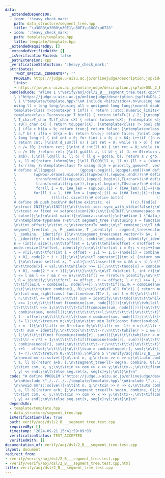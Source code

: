 ```yaml
---
data:
  _extendedDependsOn:
  - icon: ':heavy_check_mark:'
    path: data_structure/segment_tree.hpp
    title: "\u30BB\u30B0\u30E1\u30F3\u30C8\u6728"
  - icon: ':heavy_check_mark:'
    path: template/template.hpp
    title: template/template.hpp
  _extendedRequiredBy: []
  _extendedVerifiedWith: []
  _isVerificationFailed: false
  _pathExtension: cpp
  _verificationStatusIcon: ':heavy_check_mark:'
  attributes:
    '*NOT_SPECIAL_COMMENTS*': ''
    PROBLEM: https://judge.u-aizu.ac.jp/onlinejudge/description.jsp?id=DSL_2_B
    links:
    - https://judge.u-aizu.ac.jp/onlinejudge/description.jsp?id=DSL_2_B
  bundledCode: "#line 1 \"verify/aoj/dsl/2_B___segment_tree.test.cpp\"\n# define PROBLEM\
    \ \"https://judge.u-aizu.ac.jp/onlinejudge/description.jsp?id=DSL_2_B\"\n\n#line\
    \ 1 \"template/template.hpp\"\n# include <bits/stdc++.h>\nusing namespace std;\n\
    using ll = long long;\nusing ull = unsigned long long;\nconst double pi = acos(-1);\n\
    template<class T>constexpr T inf() { return ::std::numeric_limits<T>::max(); }\n\
    template<class T>constexpr T hinf() { return inf<T>() / 2; }\ntemplate <typename\
    \ T_char>T_char TL(T_char cX) { return tolower(cX); }\ntemplate <typename T_char>T_char\
    \ TU(T_char cX) { return toupper(cX); }\ntemplate<class T> bool chmin(T& a,T b)\
    \ { if(a > b){a = b; return true;} return false; }\ntemplate<class T> bool chmax(T&\
    \ a,T b) { if(a < b){a = b; return true;} return false; }\nint popcnt(unsigned\
    \ long long n) { int cnt = 0; for (int i = 0; i < 64; i++)if ((n >> i) & 1)cnt++;\
    \ return cnt; }\nint d_sum(ll n) { int ret = 0; while (n > 0) { ret += n % 10;\
    \ n /= 10; }return ret; }\nint d_cnt(ll n) { int ret = 0; while (n > 0) { ret++;\
    \ n /= 10; }return ret; }\nll gcd(ll a, ll b) { if (b == 0)return a; return gcd(b,\
    \ a%b); };\nll lcm(ll a, ll b) { ll g = gcd(a, b); return a / g*b; };\nll MOD(ll\
    \ x, ll m){return (x%m+m)%m; }\nll FLOOR(ll x, ll m) {ll r = (x%m+m)%m; return\
    \ (x-r)/m; }\ntemplate<class T> using dijk = priority_queue<T, vector<T>, greater<T>>;\n\
    # define all(qpqpq)           (qpqpq).begin(),(qpqpq).end()\n# define UNIQUE(wpwpw)\
    \        (wpwpw).erase(unique(all((wpwpw))),(wpwpw).end())\n# define LOWER(epepe)\
    \         transform(all((epepe)),(epepe).begin(),TL<char>)\n# define UPPER(rprpr)\
    \         transform(all((rprpr)),(rprpr).begin(),TU<char>)\n# define rep(i,upupu)\
    \         for(ll i = 0, i##_len = (upupu);(i) < (i##_len);(i)++)\n# define reps(i,opopo)\
    \        for(ll i = 1, i##_len = (opopo);(i) <= (i##_len);(i)++)\n# define len(x)\
    \                ((ll)(x).size())\n# define bit(n)               (1LL << (n))\n\
    # define pb push_back\n# define exists(c, e)         ((c).find(e) != (c).end())\n\
    \nstruct INIT{\n\tINIT(){\n\t\tstd::ios::sync_with_stdio(false);\n\t\tstd::cin.tie(0);\n\
    \t\tcout << fixed << setprecision(20);\n\t}\n}INIT;\n\nnamespace mmrz {\n\tvoid\
    \ solve();\n}\n\nint main(){\n\tmmrz::solve();\n}\n#line 1 \"data_structure/segment_tree.hpp\"\
    \n\ntemplate<typename T>struct segment_tree {\n\tusing F = function<T(T, T)>;\n\
    \n\tint offset;\n\tint n;\n\tvector<T> node;\n\tF combine;\n\tT identify;\n\n\t\
    segment_tree(int _n, F _combine, T _identify) : segment_tree(vector<T>(_n, _identify),\
    \ _combine, _identify) {}\n\n\tsegment_tree(const vector<T> &v, F _combine, T\
    \ _identify) : n((int)v.size()), combine(_combine), identify(_identify) {\n\t\t\
    n = (int)v.size();\n\t\toffset = 1;\n\t\twhile(offset < n)offset <<= 1;\n\n\t\t\
    node.resize(2*offset, identify);\n\n\t\tfor(int i = 0;i < n;i++)node[i + offset]\
    \ = v[i];\n\t\tfor(int i = offset - 1;i >= 1;i--)node[i] = combine(node[2 * i\
    \ + 0], node[2 * i + 1]);\n\t}\n\n\tT operator[](int x) {return node[x + offset];\
    \ }\n\n\tvoid set(int x, T val){\n\t\tassert(0 <= x && x < n);\n\t\tx += offset;\n\
    \n\t\tnode[x] = val;\n\t\twhile(x >>= 1){;\n\t\t\tnode[x] = combine(node[2 * x\
    \ + 0], node[2 * x + 1]);\n\t\t}\n\t}\n\n\tT fold(int l, int r){\n\t\tassert(0\
    \ <= l && l <= r && r <= n);\n\t\tif(l == r)return identify;\n\n\t\tT L = identify,\
    \ R = identify;\n\t\tfor(l += offset, r += offset; l < r;l >>= 1, r >>= 1){\n\t\
    \t\tif(l&1)L = combine(L, node[l++]);\n\t\t\tif(r&1)R = combine(node[--r], R);\n\
    \t\t}\n\t\treturn combine(L, R);\n\t}\n\n\tT all_fold() { return node[1]; };\n\
    \n\tint max_right(const function<bool(T)> f, int l = 0){\n\t\tif(l == n)return\
    \ n;\n\t\tl += offset;\n\t\tT sum = identify;\n\t\tdo{\n\t\t\twhile(l%2 == 0)l\
    \ >>= 1;\n\t\t\tif(not f(combine(sum, node[l]))){\n\t\t\t\twhile(l < offset){\n\
    \t\t\t\t\tl <<= 1;\n\t\t\t\t\tif(f(combine(sum, node[l]))){\n\t\t\t\t\t\tsum =\
    \ combine(sum, node[l]);\n\t\t\t\t\t\t++l;\n\t\t\t\t\t}\n\t\t\t\t}\n\t\t\t\treturn\
    \ l - offset;\n\t\t\t}\n\t\t\tsum = combine(sum, node[l]);\n\t\t\t++l;\n\t\t}while((l&-l)\
    \ != l);\n\t\treturn n;\n\t}\n\n\tint min_left(const function<bool(T)> f, int\
    \ r = -1){\n\t\tif(r == 0)return 0;\n\t\tif(r == -1)r = n;\n\t\tr += offset;\n\
    \t\tT sum = identify;\n\t\tdo{\n\t\t\t--r;\n\t\t\twhile(r > 1 && (r % 2))r >>=\
    \ 1;\n\t\t\tif(not f(combine(node[r], sum))){\n\t\t\t\twhile(r < offset){\n\t\t\
    \t\t\tr = r*2 + 1;\n\t\t\t\t\tif(f(combine(node[r], sum))){\n\t\t\t\t\t\tsum =\
    \ combine(node[r], sum);\n\t\t\t\t\t\t--r;\n\t\t\t\t\t}\n\t\t\t\t}\n\t\t\t\treturn\
    \ r+1 - offset;\n\t\t\t}\n\t\t\tsum = combine(node[r], sum);\n\t\t}while((r&-r)\
    \ != r);\n\t\treturn 0;\n\t}\n};\n#line 5 \"verify/aoj/dsl/2_B___segment_tree.test.cpp\"\
    \n\nvoid mmrz::solve(){\n\tint n, q;\n\tcin >> n >> q;\n\tauto combine = [](ll\
    \ a, ll b){return a+b; };\n\tsegment_tree<ll> seg(n, combine, 0);\n\twhile(q--){\n\
    \t\tint com, x, y;\n\t\tcin >> com >> x >> y;\n\t\tx--;\n\t\tif(com)cout << seg.fold(x,\
    \ y) << endl;\n\t\telse seg.set(x, seg[x]+y);\n\t}\n}\n"
  code: "# define PROBLEM \"https://judge.u-aizu.ac.jp/onlinejudge/description.jsp?id=DSL_2_B\"\
    \n\n#include \"./../../../template/template.hpp\"\n#include \"./../../../data_structure/segment_tree.hpp\"\
    \n\nvoid mmrz::solve(){\n\tint n, q;\n\tcin >> n >> q;\n\tauto combine = [](ll\
    \ a, ll b){return a+b; };\n\tsegment_tree<ll> seg(n, combine, 0);\n\twhile(q--){\n\
    \t\tint com, x, y;\n\t\tcin >> com >> x >> y;\n\t\tx--;\n\t\tif(com)cout << seg.fold(x,\
    \ y) << endl;\n\t\telse seg.set(x, seg[x]+y);\n\t}\n}\n"
  dependsOn:
  - template/template.hpp
  - data_structure/segment_tree.hpp
  isVerificationFile: true
  path: verify/aoj/dsl/2_B___segment_tree.test.cpp
  requiredBy: []
  timestamp: '2024-09-21 15:41:59+09:00'
  verificationStatus: TEST_ACCEPTED
  verifiedWith: []
documentation_of: verify/aoj/dsl/2_B___segment_tree.test.cpp
layout: document
redirect_from:
- /verify/verify/aoj/dsl/2_B___segment_tree.test.cpp
- /verify/verify/aoj/dsl/2_B___segment_tree.test.cpp.html
title: verify/aoj/dsl/2_B___segment_tree.test.cpp
---
```

